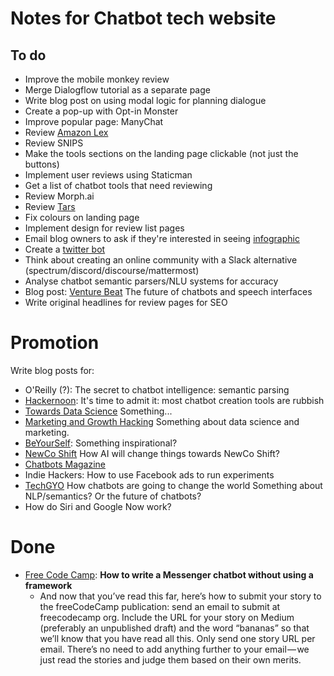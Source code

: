 Notes for Chatbot tech website
==============================

To do
-----

 - Improve the mobile monkey review
 - Merge Dialogflow tutorial as a separate page
 - Write blog post on using modal logic for planning dialogue
 - Create a pop-up with Opt-in Monster
 - Improve popular page: ManyChat
 - Review [Amazon Lex](https://aws.amazon.com/lex/)
 - Review SNIPS
 - Make the tools sections on the landing page clickable (not just the buttons)
 - Implement user reviews using Staticman
 - Get a list of chatbot tools that need reviewing
 - Review Morph.ai
 - Review [Tars](https://hellotars.com/)
 - Fix colours on landing page
 - Implement design for review list pages
 - Email blog owners to ask if they're interested in seeing [infographic](https://backlinko.com/how-to-get-backlinks)
 - Create a [twitter bot](https://www.digitalocean.com/community/tutorials/how-to-create-a-twitterbot-with-python-3-and-the-tweepy-library)
 - Think about creating an online community with a Slack alternative (spectrum/discord/discourse/mattermost)
 - Analyse chatbot semantic parsers/NLU systems for accuracy
 - Blog post: [Venture Beat](https://venturebeat.com/guest-posts/) The future of chatbots and speech interfaces
 - Write original headlines for review pages for SEO

Promotion
=========

Write blog posts for:
 - O'Reilly (?): The secret to chatbot intelligence: semantic parsing 
 - [Hackernoon](http://www.amipublications.com/hacker-noon): It's time to admit it: most chatbot creation tools are rubbish
 - [Towards Data Science](https://towardsdatascience.com/questions-96667b06af5) Something...
 - [Marketing and Growth Hacking](https://blog.markgrowth.com/mng-submission-policies-important-writers-1c545cc4ff38) Something about data science and marketing.
 - [BeYourSelf](https://byrslf.co/): Something inspirational?
 - [NewCo Shift](https://shift.newco.co/newco-shift-an-overview-5c020a919bbf) How AI will change things towards NewCo Shift?
 - [Chatbots Magazine](https://chatbotsmagazine.com/be-featured-in-front-of-thousands-of-people-interested-in-bots-e7040c4080df)
 - Indie Hackers: How to use Facebook ads to run experiments
 - [TechGYO](https://techgyo.com/write-guest-post/guest-posting-guidlines) How chatbots are going to change the world
   Something about NLP/semantics? Or the future of chatbots?
 - How do Siri and Google Now work?
 

Done
====

 - [Free Code Camp](https://medium.freecodecamp.org/how-to-get-published-in-the-freecodecamp-medium-publication-9b342a22400e):
   **How to write a Messenger chatbot without using a framework**
   - And now that you’ve read this far, here’s how to submit your
     story to the freeCodeCamp publication: send an email to submit at
     freecodecamp org. Include the URL for your story on Medium
     (preferably an unpublished draft) and the word “bananas” so that
     we’ll know that you have read all this. Only send one story URL
     per email. There’s no need to add anything further to your
     email — we just read the stories and judge them based on their
     own merits.

